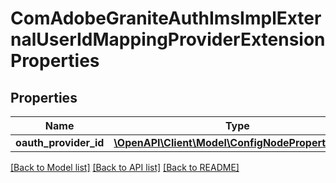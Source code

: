 # ComAdobeGraniteAuthImsImplExternalUserIdMappingProviderExtensionProperties

## Properties
Name | Type | Description | Notes
------------ | ------------- | ------------- | -------------
**oauth_provider_id** | [**\OpenAPI\Client\Model\ConfigNodePropertyString**](ConfigNodePropertyString.md) |  | [optional] 

[[Back to Model list]](../README.md#documentation-for-models) [[Back to API list]](../README.md#documentation-for-api-endpoints) [[Back to README]](../README.md)


